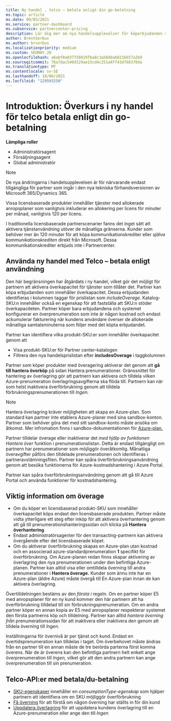 ```yaml
---
title: Ny handel , telco – betala enligt din go-betalning
ms.topic: article
ms.date: 09/03/2021
ms.service: partner-dashboard
ms.subservice: partnercenter-pricing
description: Lär dig mer om nya handelsupplevelser för köperbjudanden som möjliggör betala vid överköp.
author: BrentSerbus
ms.author: brserbus
ms.localizationpriority: medium
ms.custom: SEOMAY.20
ms.openlocfilehash: a6abf0a837758819fba8c3a584ba68216657a2b9
ms.sourcegitcommit: 76a7dac540d129ae15cd4c251a4ff43d768370da
ms.translationtype: MT
ms.contentlocale: sv-SE
ms.lasthandoff: 10/06/2021
ms.locfileid: "129593250"
---
```

# <a name="introduction-new-commerce-overage-for-telco-pay-as-you-go"></a>Introduktion: Överkurs i ny handel för telco betala enligt din go-betalning

**Lämpliga roller**

- Administratörsagent
- Försäljningsagent
- Global administratör

> [!NOTE]
> De nya ändringarna i handelsupplevelsen är för närvarande endast tillgängliga för partner som ingår i den nya tekniska förhandsversionen av Microsoft 365/Dynamics 365.

Vissa licensbaserade produkter innehåller tjänster med allokerade anropsplaner som vanligtvis inkluderar en allokering per licens för minuter per månad, vanligtvis 120 per licens. 

I traditionella licensbaserade partnerscenarier fanns det inget sätt att aktivera tjänstanvändning utöver de månatliga gränserna. Kunder som behöver mer än 120 minuter för att köpa kommunikationskrediter eller *själva kommunikationskrediten* direkt från Microsoft.  Dessa kommunikationskrediter erbjuds inte i Partnercenter.

## <a name="using-new-commerce-telco-pay-as-you-go"></a>Använda ny handel med Telco – betala enligt användning

Den här begränsningen har åtgärdats i ny handel, vilket gör det möjligt för partnern att aktivera överkapacitet för tjänster som tillåter det. Partner kan köpa erbjudanden som innehåller överkapacitet. Dessa erbjudanden identifieras i kolumnen taggar för prislistan som *includeOverage*. Katalog-SKU:n innehåller också en egenskap för att fastställa att SKU:n stöder överkapaciteten. Partner köper bara erbjudandena och systemet konfigurerar en överprenumeration som inte är någon kostnad och endast ackumulerar fakturering när kundens användare överser de allokerade månatliga samtalsminuterna som följer med det köpta erbjudandet. 

Partner kan identifiera vilka produkt-SKU:er som innehåller överkapacitet genom att 

- Visa produkt-SKU:er för Partner center-katalogen
- Filtrera den nya handelsprislistan efter **includesOverage** i taggkolumnen

Partner som köper produkter med överagering aktiverar det genom att **gå till hantera överköp** på sidan Hantera prenumerationer. Gränssnittet för hantering av överlagring gör att partnern kan aktivera och tilldela vilken Azure-prenumeration överlagringsavgifterna ska flöda till. Partnern kan när som helst inaktivera överförbrukning genom att tilldela förbrukningsprenumerationen till *Ingen.* 

> [!NOTE]
> Hantera överlagring kräver möjligheten att skapa en Azure-plan. Som standard kan partner inte etablera Azure-planer med sina sandbox-konton. Partner som behöver göra det med sitt sandbox-konto måste ansöka om åtkomst. Mer infromation finns i sandbox-dokumentationen för [Azure-plan.](/partner-center/develop/test-and-debug#azure-plan)

Partner tilldelar överage eller inaktiverar det *med hjälp av funktionen Hantera över* funktion i prenumerationslistan. Detta är endast tillgängligt om partnern har prenumerationer som möjliggör överåtkomlig. Månatliga överavgifter påförs den tilldelade prenumerationen och identifieras i partneravstämningsfilen. Partner kan spåra överförbrukningsanvändning genom att besöka funktionerna för Azure-kostnadshantering i Azure Portal. 

Partner kan spåra överförbrukningsanvändning genom att gå till Azure Portal och använda funktioner för kostnadshantering. 

## <a name="important-details-about-overage"></a>Viktig information om överage

- Om du köper en licensbaserad produkt-SKU som innehåller överkapacitet köps endast den licensbaserade produkten. Partner måste vidta ytterligare ett steg efter inköp för att aktivera överhantering genom att gå till prenumerationshanteringssidan och klicka på **Hantera överhantering**
- Endast administratörsagenter för den transacting-partnern kan aktivera övergående efter det licensbaserade köpet. 
- Om du aktiverar överförbrukning skapas en Azure-plan utan kostnad och en associerad azure-standardprenumeration **1** specifikt för överförbrukning. Om Azure-planen redan finns skapar aktivering av överlagring den nya prenumerationen under den befintliga Azure-planen. Partner kan alltid visa eller omtilldela överning till andra prenumerationer i **Hantera överage.** Kunder som ännu inte har en Azure-plan (äldre Azure) måste övergå till En Azure-plan innan de kan aktivera överlagring.

Övertilldelningen bestäms av den *första i* regeln. Om en partner köper E5 med anropsplaner för en ny kund kommer den här partnern att ha överförbrukning tilldelad till sin förbrukningsprenumeration. Om en andra partner köper en annan kopia av E5 med anropsplaner respekterar systemet den första partnerns köp och tilldelning. Partner kan alltid *hantera överning från* prenumerationssidan för att inaktivera eller inaktivera den genom att tilldela överning till *Ingen.*

Inställningarna för övernivå är per tjänst och kund. Endast en övertidsprenumeration kan tilldelas i taget. Om överbehovet måste ändras från en partner till en annan måste de tre berörda parterna först komma överens. När de är överens kan den befintliga partnern helt enkelt ange överprenumeration till *Ingen,* vilket gör att den andra partnern kan ange överprenumeration till sin prenumeration.

## <a name="telco-pay-as-you-go-apis"></a>Telco-API:er med betala/du-betalning

- [SKU-egenskaper](/partner-center/develop/product-resources#sku) innehåller en *consumptionType-egenskap* som hjälper partnern att identifiera om en SKU möjliggör överförbrukning
- [Få överning](/partner-center/develop/get-subscription-overage) för att förstå om någon överning har ställts in för din kund
- [Uppdatera överlagring](/partner-center/develop/update-subscription-overage) för att uppdatera kundens överlagring till en Azure-prenumeration eller ange den till *Ingen*
